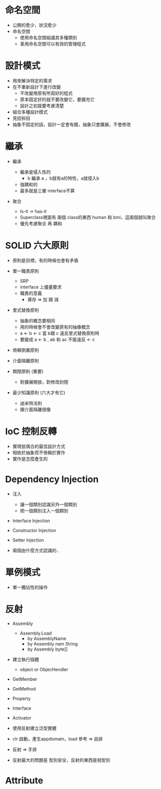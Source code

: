 # 命名空間

- 公開的愈少，狀況愈少
- 命名空間
  - 使用命名空間組識其多種類別
  - 善用命名空間可以有效的管理程式

# 設計模式

- 用來解決特定的需求
- 在不重新設計下進行改變
  - 不改變用原有所寫好的程式
  - 原本固定好的就不要改變它，要擴充它
  - 設計之初就要考慮清楚
- 組合多種設計模式
- 見招拆招
- 抽象不固定的話，設計一定會有錯，抽象只會擴展，不會修改

# 繼承
- 繼承
  - 繼承是侵入性的
    - b 繼承 a ，b就有a的特性，a就侵入b
  - 強耦和的
  - 最多就是三層 interface不算  

- 聚合
  - Is-it -> has-it 
  - Superclass裡面有 兩個 class的東西
    human 和 bmi，這兩個就叫聚合
  - 優先考慮聚合 再 耦和 

# SOLID 六大原則

- 原則是目標，有的時候也會有矛盾
- 單一職責原則
  - SRP
  - interface 上儘量要求 
  - 職責的意義
    - 庫存 => 加 跟 減

- 里式替換原則
  - 抽象的概念要相同
  - 用的時候會不會改變原有的抽像概念
  - a <- b <- c 當 b跟 c 違反里式替換原則時
  - 要變成 a <- b , ab 和 ac 不能違反
             <- c

- 倚賴倒置原則

- 介面隔離原則

- 開閉原則 (重要)
  - 對擴展開放，對修改封閉

- 最少知識原則 (六大才有它)
  - 迪米特法則
  - 跟介面隔離很像
  
# IoC 控制反轉

- 實現低偶合的最佳設計方式
- 相依於抽象而不倚賴於實作
- 實作是怎麼產生的

# Dependency Injection

- 注入
  - 讓一個類別認識另外一個類別
  - 把一個類別注入一個類別

- Interface Injection
- Constructor Injection
- Setter Injection
- 兩個由什麼方式認識的..

# 單例模式

- 單一獨佔性的操作

# 反射

- Assembly
  - Assembly.Load
    - by AssemblyName
    - by Assembly nam String
    - by Assembly byte[]
    
- 建立執行個體
  - object or ObjecHendler

- GetMember
- GetMethod
- Property
- Interface

- Activator

- 使用反射建立泛型實體
- clr 啟動，產生appdomain，load 參考 => 自排
- 反射 => 手排

- 反射最大的問題是 型別安全，反射的東西是弱型別

# Attribute







